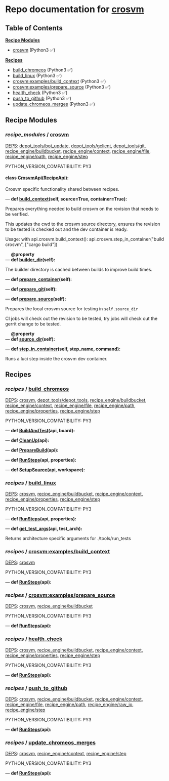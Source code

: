 <!--- AUTOGENERATED BY `./recipes.py test train` -->
# Repo documentation for [crosvm](https://chromium.googlesource.com/crosvm/crosvm.git)
## Table of Contents

**[Recipe Modules](#Recipe-Modules)**
  * [crosvm](#recipe_modules-crosvm) (Python3 ✅)

**[Recipes](#Recipes)**
  * [build_chromeos](#recipes-build_chromeos) (Python3 ✅)
  * [build_linux](#recipes-build_linux) (Python3 ✅)
  * [crosvm:examples/build_context](#recipes-crosvm_examples_build_context) (Python3 ✅)
  * [crosvm:examples/prepare_source](#recipes-crosvm_examples_prepare_source) (Python3 ✅)
  * [health_check](#recipes-health_check) (Python3 ✅)
  * [push_to_github](#recipes-push_to_github) (Python3 ✅)
  * [update_chromeos_merges](#recipes-update_chromeos_merges) (Python3 ✅)
## Recipe Modules

### *recipe_modules* / [crosvm](/infra/recipe_modules/crosvm)

[DEPS](/infra/recipe_modules/crosvm/__init__.py#7): [depot\_tools/bot\_update][depot_tools/recipe_modules/bot_update], [depot\_tools/gclient][depot_tools/recipe_modules/gclient], [depot\_tools/git][depot_tools/recipe_modules/git], [recipe\_engine/buildbucket][recipe_engine/recipe_modules/buildbucket], [recipe\_engine/context][recipe_engine/recipe_modules/context], [recipe\_engine/file][recipe_engine/recipe_modules/file], [recipe\_engine/path][recipe_engine/recipe_modules/path], [recipe\_engine/step][recipe_engine/recipe_modules/step]

PYTHON_VERSION_COMPATIBILITY: PY3

#### **class [CrosvmApi](/infra/recipe_modules/crosvm/api.py#10)([RecipeApi][recipe_engine/wkt/RecipeApi]):**

Crosvm specific functionality shared between recipes.

&mdash; **def [build\_context](/infra/recipe_modules/crosvm/api.py#28)(self, source=True, container=True):**

Prepares everything needed to build crosvm on the revision that needs to be verified.

This updates the cwd to the crosvm source directory, ensures the revision to be tested
is checked out and the dev container is ready.

Usage:
    with api.crosvm.build_context():
        api.crosvm.step_in_container("build crosvm", ["cargo build"])

&emsp; **@property**<br>&mdash; **def [builder\_dir](/infra/recipe_modules/crosvm/api.py#17)(self):**

The builder directory is cached between builds to improve build times.

&mdash; **def [prepare\_container](/infra/recipe_modules/crosvm/api.py#71)(self):**

&mdash; **def [prepare\_git](/infra/recipe_modules/crosvm/api.py#85)(self):**

&mdash; **def [prepare\_source](/infra/recipe_modules/crosvm/api.py#46)(self):**

Prepares the local crosvm source for testing in `self.source_dir`

CI jobs will check out the revision to be tested, try jobs will check out the gerrit
change to be tested.

&emsp; **@property**<br>&mdash; **def [source\_dir](/infra/recipe_modules/crosvm/api.py#13)(self):**

&mdash; **def [step\_in\_container](/infra/recipe_modules/crosvm/api.py#99)(self, step_name, command):**

Runs a luci step inside the crosvm dev container.
## Recipes

### *recipes* / [build\_chromeos](/infra/recipes/build_chromeos.py)

[DEPS](/infra/recipes/build_chromeos.py#9): [crosvm](#recipe_modules-crosvm), [depot\_tools/depot\_tools][depot_tools/recipe_modules/depot_tools], [recipe\_engine/buildbucket][recipe_engine/recipe_modules/buildbucket], [recipe\_engine/context][recipe_engine/recipe_modules/context], [recipe\_engine/file][recipe_engine/recipe_modules/file], [recipe\_engine/path][recipe_engine/recipe_modules/path], [recipe\_engine/properties][recipe_engine/recipe_modules/properties], [recipe\_engine/step][recipe_engine/recipe_modules/step]

PYTHON_VERSION_COMPATIBILITY: PY3

&mdash; **def [BuildAndTest](/infra/recipes/build_chromeos.py#79)(api, board):**

&mdash; **def [CleanUp](/infra/recipes/build_chromeos.py#92)(api):**

&mdash; **def [PrepareBuild](/infra/recipes/build_chromeos.py#64)(api):**

&mdash; **def [RunSteps](/infra/recipes/build_chromeos.py#97)(api, properties):**

&mdash; **def [SetupSource](/infra/recipes/build_chromeos.py#27)(api, workspace):**
### *recipes* / [build\_linux](/infra/recipes/build_linux.py)

[DEPS](/infra/recipes/build_linux.py#11): [crosvm](#recipe_modules-crosvm), [recipe\_engine/buildbucket][recipe_engine/recipe_modules/buildbucket], [recipe\_engine/context][recipe_engine/recipe_modules/context], [recipe\_engine/properties][recipe_engine/recipe_modules/properties], [recipe\_engine/step][recipe_engine/recipe_modules/step]

PYTHON_VERSION_COMPATIBILITY: PY3

&mdash; **def [RunSteps](/infra/recipes/build_linux.py#35)(api, properties):**

&mdash; **def [get\_test\_args](/infra/recipes/build_linux.py#22)(api, test_arch):**

Returns architecture specific arguments for ./tools/run_tests
### *recipes* / [crosvm:examples/build\_context](/infra/recipe_modules/crosvm/examples/build_context.py)

[DEPS](/infra/recipe_modules/crosvm/examples/build_context.py#7): [crosvm](#recipe_modules-crosvm)

PYTHON_VERSION_COMPATIBILITY: PY3

&mdash; **def [RunSteps](/infra/recipe_modules/crosvm/examples/build_context.py#12)(api):**
### *recipes* / [crosvm:examples/prepare\_source](/infra/recipe_modules/crosvm/examples/prepare_source.py)

[DEPS](/infra/recipe_modules/crosvm/examples/prepare_source.py#12): [crosvm](#recipe_modules-crosvm), [recipe\_engine/buildbucket][recipe_engine/recipe_modules/buildbucket]

PYTHON_VERSION_COMPATIBILITY: PY3

&mdash; **def [RunSteps](/infra/recipe_modules/crosvm/examples/prepare_source.py#18)(api):**
### *recipes* / [health\_check](/infra/recipes/health_check.py)

[DEPS](/infra/recipes/health_check.py#9): [crosvm](#recipe_modules-crosvm), [recipe\_engine/buildbucket][recipe_engine/recipe_modules/buildbucket], [recipe\_engine/context][recipe_engine/recipe_modules/context], [recipe\_engine/properties][recipe_engine/recipe_modules/properties], [recipe\_engine/step][recipe_engine/recipe_modules/step]

PYTHON_VERSION_COMPATIBILITY: PY3

&mdash; **def [RunSteps](/infra/recipes/health_check.py#18)(api):**
### *recipes* / [push\_to\_github](/infra/recipes/push_to_github.py)

[DEPS](/infra/recipes/push_to_github.py#9): [crosvm](#recipe_modules-crosvm), [recipe\_engine/buildbucket][recipe_engine/recipe_modules/buildbucket], [recipe\_engine/context][recipe_engine/recipe_modules/context], [recipe\_engine/file][recipe_engine/recipe_modules/file], [recipe\_engine/path][recipe_engine/recipe_modules/path], [recipe\_engine/raw\_io][recipe_engine/recipe_modules/raw_io], [recipe\_engine/step][recipe_engine/recipe_modules/step]

PYTHON_VERSION_COMPATIBILITY: PY3

&mdash; **def [RunSteps](/infra/recipes/push_to_github.py#20)(api):**
### *recipes* / [update\_chromeos\_merges](/infra/recipes/update_chromeos_merges.py)

[DEPS](/infra/recipes/update_chromeos_merges.py#9): [crosvm](#recipe_modules-crosvm), [recipe\_engine/context][recipe_engine/recipe_modules/context], [recipe\_engine/step][recipe_engine/recipe_modules/step]

PYTHON_VERSION_COMPATIBILITY: PY3

&mdash; **def [RunSteps](/infra/recipes/update_chromeos_merges.py#16)(api):**

[depot_tools/recipe_modules/bot_update]: https://chromium.googlesource.com/chromium/tools/depot_tools.git/+/8a87603683bda769d437e48cc1a7494a2e237ead/recipes/README.recipes.md#recipe_modules-bot_update
[depot_tools/recipe_modules/depot_tools]: https://chromium.googlesource.com/chromium/tools/depot_tools.git/+/8a87603683bda769d437e48cc1a7494a2e237ead/recipes/README.recipes.md#recipe_modules-depot_tools
[depot_tools/recipe_modules/gclient]: https://chromium.googlesource.com/chromium/tools/depot_tools.git/+/8a87603683bda769d437e48cc1a7494a2e237ead/recipes/README.recipes.md#recipe_modules-gclient
[depot_tools/recipe_modules/git]: https://chromium.googlesource.com/chromium/tools/depot_tools.git/+/8a87603683bda769d437e48cc1a7494a2e237ead/recipes/README.recipes.md#recipe_modules-git
[recipe_engine/recipe_modules/buildbucket]: https://chromium.googlesource.com/infra/luci/recipes-py.git/+/7b42800366a15f34b28e62f6bcb1cddcb2206db0/README.recipes.md#recipe_modules-buildbucket
[recipe_engine/recipe_modules/context]: https://chromium.googlesource.com/infra/luci/recipes-py.git/+/7b42800366a15f34b28e62f6bcb1cddcb2206db0/README.recipes.md#recipe_modules-context
[recipe_engine/recipe_modules/file]: https://chromium.googlesource.com/infra/luci/recipes-py.git/+/7b42800366a15f34b28e62f6bcb1cddcb2206db0/README.recipes.md#recipe_modules-file
[recipe_engine/recipe_modules/path]: https://chromium.googlesource.com/infra/luci/recipes-py.git/+/7b42800366a15f34b28e62f6bcb1cddcb2206db0/README.recipes.md#recipe_modules-path
[recipe_engine/recipe_modules/properties]: https://chromium.googlesource.com/infra/luci/recipes-py.git/+/7b42800366a15f34b28e62f6bcb1cddcb2206db0/README.recipes.md#recipe_modules-properties
[recipe_engine/recipe_modules/raw_io]: https://chromium.googlesource.com/infra/luci/recipes-py.git/+/7b42800366a15f34b28e62f6bcb1cddcb2206db0/README.recipes.md#recipe_modules-raw_io
[recipe_engine/recipe_modules/step]: https://chromium.googlesource.com/infra/luci/recipes-py.git/+/7b42800366a15f34b28e62f6bcb1cddcb2206db0/README.recipes.md#recipe_modules-step
[recipe_engine/wkt/RecipeApi]: https://chromium.googlesource.com/infra/luci/recipes-py.git/+/7b42800366a15f34b28e62f6bcb1cddcb2206db0/recipe_engine/recipe_api.py#883
